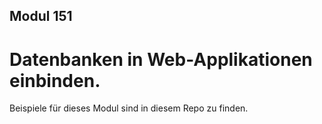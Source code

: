 ## Modul 151
# Datenbanken in Web-Applikationen einbinden.
Beispiele für dieses Modul sind in diesem Repo zu finden.

